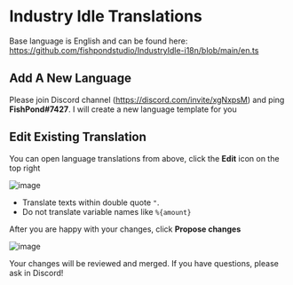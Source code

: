 # Industry Idle Translations

Base language is English and can be found here: https://github.com/fishpondstudio/IndustryIdle-i18n/blob/main/en.ts

## Add A New Language

Please join Discord channel (https://discord.com/invite/xgNxpsM) and ping **FishPond#7427**. I will create a new language template for you

## Edit Existing Translation

You can open language translations from above, click the **Edit** icon on the top right

![image](https://user-images.githubusercontent.com/608221/113917327-c13b5f80-97e9-11eb-82fa-dc6fc0aa65fa.png)

- Translate texts within double quote `"`.
- Do not translate variable names like `%{amount}`

After you are happy with your changes, click **Propose changes**

![image](https://user-images.githubusercontent.com/608221/113917613-11b2bd00-97ea-11eb-9473-b0a300b7df19.png)

Your changes will be reviewed and merged. If you have questions, please ask in Discord!
